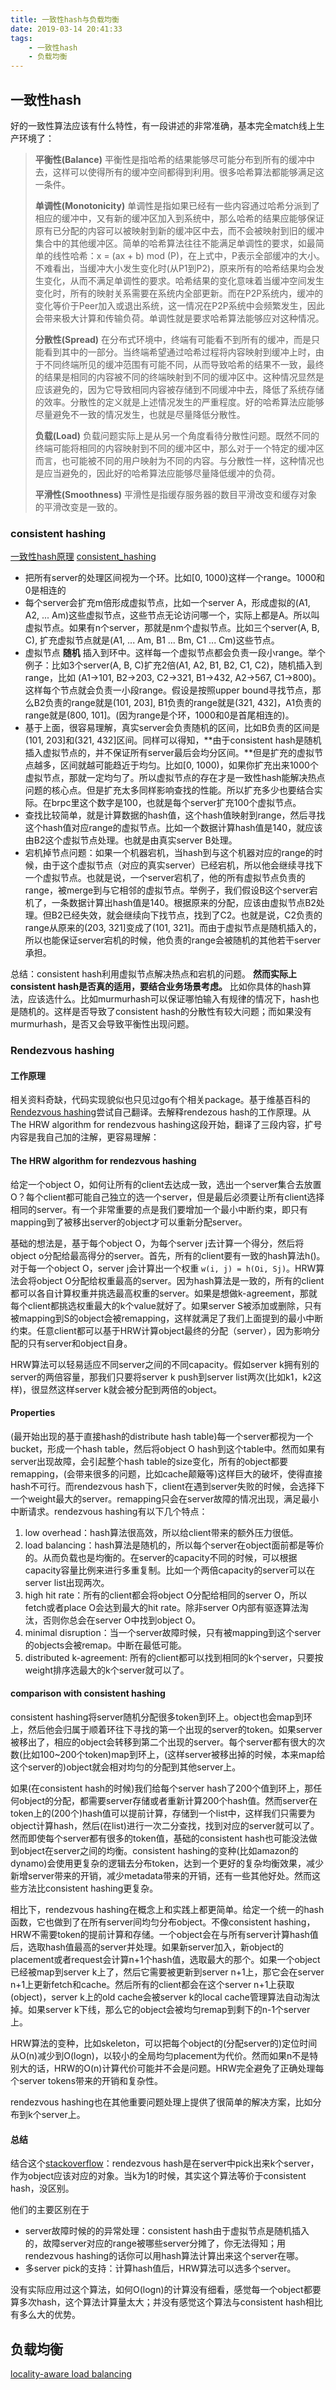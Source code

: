 ```yaml
---
title: 一致性hash与负载均衡
date: 2019-03-14 20:41:33
tags: 
    - 一致性hash
    - 负载均衡
---
```


## 一致性hash

好的一致性算法应该有什么特性，有一段讲述的非常准确，基本完全match线上生产环境了：

> **平衡性(Balance)**
>平衡性是指哈希的结果能够尽可能分布到所有的缓冲中去，这样可以使得所有的缓冲空间都得到利用。很多哈希算法都能够满足这一条件。
>
> **单调性(Monotonicity)**
>单调性是指如果已经有一些内容通过哈希分派到了相应的缓冲中，又有新的缓冲区加入到系统中，那么哈希的结果应能够保证原有已分配的内容可以被映射到新的缓冲区中去，而不会被映射到旧的缓冲集合中的其他缓冲区。简单的哈希算法往往不能满足单调性的要求，如最简单的线性哈希：x = (ax + b) mod (P)，在上式中，P表示全部缓冲的大小。不难看出，当缓冲大小发生变化时(从P1到P2)，原来所有的哈希结果均会发生变化，从而不满足单调性的要求。哈希结果的变化意味着当缓冲空间发生变化时，所有的映射关系需要在系统内全部更新。而在P2P系统内，缓冲的变化等价于Peer加入或退出系统，这一情况在P2P系统中会频繁发生，因此会带来极大计算和传输负荷。单调性就是要求哈希算法能够应对这种情况。
>
> **分散性(Spread)**
>在分布式环境中，终端有可能看不到所有的缓冲，而是只能看到其中的一部分。当终端希望通过哈希过程将内容映射到缓冲上时，由于不同终端所见的缓冲范围有可能不同，从而导致哈希的结果不一致，最终的结果是相同的内容被不同的终端映射到不同的缓冲区中。这种情况显然是应该避免的，因为它导致相同内容被存储到不同缓冲中去，降低了系统存储的效率。分散性的定义就是上述情况发生的严重程度。好的哈希算法应能够尽量避免不一致的情况发生，也就是尽量降低分散性。
>
> **负载(Load)**
>负载问题实际上是从另一个角度看待分散性问题。既然不同的终端可能将相同的内容映射到不同的缓冲区中，那么对于一个特定的缓冲区而言，也可能被不同的用户映射为不同的内容。与分散性一样，这种情况也是应当避免的，因此好的哈希算法应能够尽量降低缓冲的负荷。
>
> **平滑性(Smoothness)**
>平滑性是指缓存服务器的数目平滑改变和缓存对象的平滑改变是一致的。

### consistent hashing

[一致性hash原理](https://www.cnblogs.com/lpfuture/p/5796398.html)
[consistent_hashing](https://github.com/apache/incubator-brpc/blob/master/docs/cn/consistent_hashing.md)  

- 把所有server的处理区间视为一个环。比如[0, 1000)这样一个range。1000和0是相连的
- 每个server会扩充m倍形成虚拟节点，比如一个server A，形成虚拟的(A1, A2, ... Am)这些虚拟节点，这些节点无论访问哪一个，实际上都是A。所以叫虚拟节点。如果有n个server，那就是nm个虚拟节点。比如三个server(A, B, C), 扩充虚拟节点就是(A1, ... Am, B1 ... Bm, C1 ... Cm)这些节点。
- 虚拟节点 **随机** 插入到环中。这样每一个虚拟节点都会负责一段小range。举个例子：比如3个server(A, B, C)扩充2倍(A1, A2, B1, B2, C1, C2)，随机插入到range，比如 (A1->101, B2->203, C2->321, B1->432, A2->567, C1->800)。这样每个节点就会负责一小段range。假设是按照upper bound寻找节点，那么B2负责的range就是(101, 203], B1负责的range就是(321, 432]，A1负责的range就是(800, 101]。(因为range是个环，1000和0是首尾相连的)。
- 基于上面，很容易理解，真实server会负责随机的区间，比如B负责的区间是(101, 203]和(321, 432]区间。同样可以得知，**由于consistent hash是随机插入虚拟节点的，并不保证所有server最后会均分区间。**但是扩充的虚拟节点越多，区间就越可能趋近于均匀。比如[0, 1000)，如果你扩充出来1000个虚拟节点，那就一定均匀了。所以虚拟节点的存在才是一致性hash能解决热点问题的核心点。但是扩充太多同样影响查找的性能。所以扩充多少也要结合实际。在brpc里这个数字是100，也就是每个server扩充100个虚拟节点。
- 查找比较简单，就是计算数据的hash值，这个hash值映射到range，然后寻找这个hash值对应range的虚拟节点。比如一个数据计算hash值是140，就应该由B2这个虚拟节点处理。也就是由真实server B处理。
- 宕机掉节点问题：如果一个机器宕机，当hash到与这个机器对应的range的时候，由于这个虚拟节点（对应的真实server）已经宕机，所以他会继续寻找下一个虚拟节点。也就是说，一个server宕机了，他的所有虚拟节点负责的range，被merge到与它相邻的虚拟节点。举例子，我们假设B这个server宕机了，一条数据计算出hash值是140。根据原来的分配，应该由虚拟节点B2处理。但B2已经失效，就会继续向下找节点，找到了C2。也就是说，C2负责的range从原来的(203, 321]变成了(101, 321]。而由于虚拟节点是随机插入的，所以也能保证server宕机的时候，他负责的range会被随机的其他若干server承担。

总结：consistent hash利用虚拟节点解决热点和宕机的问题。 **然而实际上consistent hash是否真的适用，要结合业务场景考虑。** 比如你具体的hash算法，应该选什么。比如murmurhash可以保证哪怕输入有规律的情况下，hash也是随机的。这样是否导致了consistent hash的分散性有较大问题；而如果没有murmurhash，是否又会导致平衡性出现问题。

### Rendezvous hashing

#### 工作原理
相关资料奇缺，代码实现貌似也只见过go有个相关package。基于维基百科的[Rendezvous hashing](https://en.wikipedia.org/wiki/Rendezvous_hashing)尝试自己翻译。去解释rendezous hash的工作原理。从The HRW algorithm for rendezvous hashing这段开始，翻译了三段内容，扩号内容是我自己加的注解，更容易理解：

#### The HRW algorithm for rendezvous hashing
给定一个object O，如何让所有的client去达成一致，选出一个server集合去放置O？每个client都可能自己独立的选一个server，但是最后必须要让所有client选择相同的server。有一个非常重要的点是我们要增加一个最小中断约束，即只有mapping到了被移出server的object才可以重新分配server。

基础的想法是，基于每个object O，为每个server j去计算一个得分，然后将object o分配给最高得分的server。首先，所有的client要有一致的hash算法h()。对于每一个object O，server j会计算出一个权重 `w(i, j) = h(Oi, Sj)`。HRW算法会将object O分配给权重最高的server。因为hash算法是一致的，所有的client都可以各自计算权重并挑选最高权重的server。如果是想做k-agreement，那就每个client都挑选权重最大的k个value就好了。如果server S被添加或删除，只有被mapping到S的object会被remapping，这样就满足了我们上面提到的最小中断约束。任意client都可以基于HRW计算object最终的分配（server），因为影响分配的只有server和object自身。

HRW算法可以轻易适应不同server之间的不同capacity。假如server k拥有别的server的两倍容量，那我们只要将server k push到server list两次(比如k1，k2这样)，很显然这样server k就会被分配到两倍的object。

#### Properties

(最开始出现的基于直接hash的distribute hash table)每一个server都视为一个bucket，形成一个hash table，然后将object O hash到这个table中。然而如果有server出现故障，会引起整个hash table的size变化，所有的object都要remapping，(会带来很多的问题，比如cache颠簸等)这样巨大的破坏，使得直接hash不可行。而rendezvous hash下，client在遇到server失败的时候，会选择下一个weight最大的server。remapping只会在server故障的情况出现，满足最小中断请求。rendezvous hashing有以下几个特点：
1. low overhead：hash算法很高效，所以给client带来的额外压力很低。
2. load balancing：hash算法是随机的，所以每个server在object面前都是等价的。从而负载也是均衡的。在server的capacity不同的时候，可以根据capacity容量比例来进行多重复制。比如一个两倍capacity的server可以在server list出现两次。
3. high hit rate：所有的client都会将object O分配给相同的server O，所以fetch或者place O会达到最大的hit rate。除非server O内部有驱逐算法淘汰，否则你总会在server O中找到object O。
4. minimal disruption：当一个server故障时候，只有被mapping到这个server的objects会被remap。中断在最低可能。
5. distributed k-agreement: 所有的client都可以找到相同的k个server，只要按weight排序选最大的k个server就可以了。

#### comparison with consistent hashing
consistent hashing将server随机分配很多token到环上。object也会map到环上，然后他会归属于顺着环往下寻找的第一个出现的server的token。如果server被移出了，相应的object会转移到第二个出现的server。每个server都有很大的次数(比如100~200个token)map到环上，(这样server被移出掉的时候，本来map给这个server的)object就会相对均匀的分配到其他server上。

如果(在consistent hash的时候)我们给每个server hash了200个值到环上，那任何object的分配，都需要server存储或者重新计算200个hash值。然而server在token上的(200个)hash值可以提前计算，存储到一个list中，这样我们只需要为object计算hash，然后(在list)进行一次二分查找，找到对应的server就可以了。然而即使每个server都有很多的token值，基础的consistent hash也可能没法做到object在server之间的均衡。consistent hashing的变种(比如amazon的dynamo)会使用更复杂的逻辑去分布token，达到一个更好的复杂均衡效果，减少新增server带来的开销，减少metadata带来的开销，还有一些其他好处。然而这些方法比consistent hashing更复杂。

相比下，rendezvous hashing在概念上和实践上都更简单。给定一个统一的hash函数，它也做到了在所有server间均匀分布object。不像consistent hashing，HRW不需要token的提前计算和存储。一个object会在与所有server计算hash值后，选取hash值最高的server并处理。如果新server加入，新object的placement或者request会计算n+1个hash值，选取最大的那个。如果一个object已经被map到server k上了，然后它需要被更新到server n+1上，那它会在server n+1上更新fetch和cache。然后所有的client都会在这个server n+1上获取(object)，server k上的old cache会被server k的local cache管理算法自动淘汰掉。如果server k下线，那么它的object会被均匀remap到剩下的n-1个server上。

HRW算法的变种，比如skeleton，可以把每个object的(分配server的)定位时间从O(n)减少到O(logn)，以较小的全局均匀placement为代价。然而如果n不是特别大的话，HRW的O(n)计算代价可能并不会是问题。HRW完全避免了正确处理每个server tokens带来的开销和复杂性。

rendezvous hashing也在其他重要问题处理上提供了很简单的解决方案，比如分布到k个server上。

#### 总结
结合这个[stackoverflow](https://stackoverflow.com/questions/20790898/consistent-hashing-vs-rendezvous-hrw-hashing-what-are-the-tradeoffs)：rendezvous hash是在server中pick出来k个server，作为object应该对应的对象。当k为1的时候，其实这个算法等价于consistent hash，没区别。

他们的主要区别在于
- server故障时候的的异常处理：consistent hash由于虚拟节点是随机插入的，故障server对应的range被哪些server分摊了，你无法得知；用rendezvous hashing的话你可以用hash算法计算出来这个server在哪。
- 多server pick的支持：计算hash值后，HRW算法可以选多个server。

没有实际应用过这个算法，如何O(logn)的计算没有细看，感觉每一个object都要算多次hash，这个算法计算量太大；并没有感觉这个算法与consistent hash相比有多么大的优势。

## 负载均衡

[locality-aware load balancing](https://github.com/apache/incubator-brpc/blob/master/docs/cn/lalb.md)
